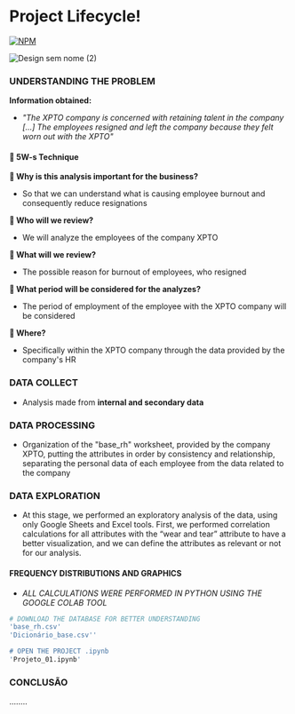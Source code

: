 # Project Lifecycle!

[![NPM](https://img.shields.io/npm/l/react)](https://github.com/GaabrielCoosta/Changelle_HandTalk/blob/main/LICENSE)

![Design sem nome (2)](https://github.com/GaabrielCoosta/SoulCode/assets/108695592/e93df3c2-3724-40d9-840c-451c683d9229)

### UNDERSTANDING THE PROBLEM
**Information obtained:**
- *"The XPTO company is concerned with retaining talent in the company [...] The employees resigned and left the company because they felt worn out with the XPTO"*

#### 💎 5W-s Technique

**📌 Why is this analysis important for the business?**

- So that we can understand what is causing employee burnout and consequently reduce resignations

**📌 Who will we review?**

- We will analyze the employees of the company XPTO

**📌 What will we review?**

- The possible reason for burnout of employees, who resigned

**📌 What period will be considered for the analyzes?**

- The period of employment of the employee with the XPTO company will be considered

**📌 Where?**

- Specifically within the XPTO company through the data provided by the company's HR

### DATA COLLECT

- Analysis made from **internal and secondary data**

### DATA PROCESSING

- Organization of the "base_rh" worksheet, provided by the company XPTO, putting the attributes in order by consistency and relationship, separating the personal data of each employee from the data related to the company

### DATA EXPLORATION

- At this stage, we performed an exploratory analysis of the data, using only Google Sheets and Excel tools.
First, we performed correlation calculations for all attributes with the “wear and tear” attribute to have a better visualization,
and we can define the attributes as relevant or not for our analysis.

#### FREQUENCY DISTRIBUTIONS AND GRAPHICS

  - *ALL CALCULATIONS WERE PERFORMED IN PYTHON USING THE GOOGLE COLAB TOOL*
  ```bash
# DOWNLOAD THE DATABASE FOR BETTER UNDERSTANDING
'base_rh.csv'
'Dicionário_base.csv''

# OPEN THE PROJECT .ipynb
'Projeto_01.ipynb'
```

### CONCLUSÃO
........
